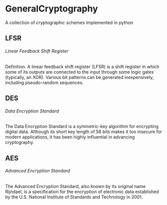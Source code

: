 # GeneralCryptography
A collection of cryptographic schemes implemented in python

## LFSR
###### Linear Feedback Shift Register

Definition. A linear feedback shift register (LFSR) is a shift register in which some of its outputs are connected to the input through some logic gates (typically, an XOR). Various bit patterns can be generated inexpensively, including pseudo-random sequences.

## DES
###### Data Encryption Standard

The Data Encryption Standard is a symmetric-key algorithm for encrypting digital data. Although its short key length of 56 bits makes it too insecure for modern applications, it has been highly influential in advancing cryptography.

## AES
###### Advanced Encryption Standard

The Advanced Encryption Standard, also known by its original name Rijndael, is a specification for the encryption of electronic data established by the U.S. National Institute of Standards and Technology in 2001.
